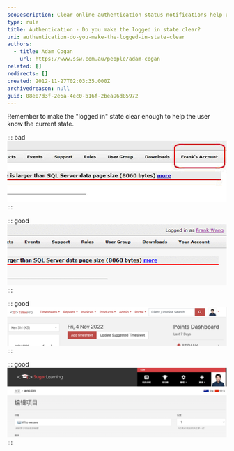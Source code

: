 ```yaml
---
seoDescription: Clear online authentication status notifications help users understand their logged-in state.
type: rule
title: Authentication - Do you make the logged in state clear?
uri: authentication-do-you-make-the-logged-in-state-clear
authors:
  - title: Adam Cogan
    url: https://www.ssw.com.au/people/adam-cogan
related: []
redirects: []
created: 2012-11-27T02:03:35.000Z
archivedreason: null
guid: 08e07d3f-2e6a-4ec0-b16f-2bea96d85972
---
```


Remember to make the "logged in" state clear enough to help the user know the current state.

<!--endintro-->

::: bad
![Figure: Bad example on Web form - The user is logged in, but it isn't very clear](../../assets/weblogin_bad.gif)
:::

::: good
![Figure: Good example on Web form - It's clear that the user is logged in](../../assets/weblogin_good.gif)
:::

::: good
![Figure: Good example - TimePro use avatar to state user logged in](timepro-loggin.png)
:::

::: good
![Figure: Good example - SugarLearning use avatar to state user logged in](sugarlearning-loggin.png)
:::
